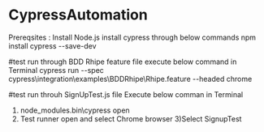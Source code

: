 # CypressAutomation
Prereqsites :
Install Node.js
install cypress through below commands
npm install cypress --save-dev

#test run through BDD Rhipe feature file 
execute below command in Terminal 
cypress run --spec cypress\integration\examples\BDDRhipe\Rhipe.feature --headed chrome 

#test run throuh SignUpTest.js file 
Execute below comman in Terminal
1) node_modules\.bin\cypress open
2) Test runner open and select Chrome browser
3)Select SignupTest
